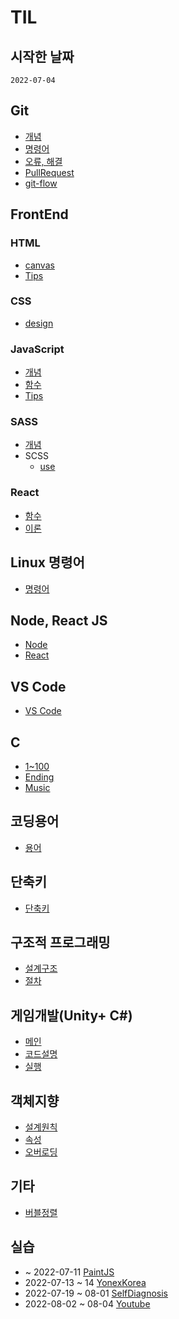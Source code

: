 # TIL
## 시작한 날짜
```
2022-07-04
```
## Git
+ [개념](./git/%EA%B0%9C%EB%85%90.md)
+ [명령어](./git/%EB%AA%85%EB%A0%B9%EC%96%B4.md)
+ [오류, 해결](./git/%EC%98%A4%EB%A5%98.md)
+ [PullRequest](./git/PR.md)
+ [git-flow](./git/git-flow.md)

## FrontEnd
### HTML
+ [canvas](./FrontEnd/HTML/%EA%B0%9C%EB%85%90.md)
+ [Tips](./FrontEnd/HTML/Tips.md)

### CSS
+ [design](./FrontEnd/CSS/style.md)

### JavaScript
+ [개념](./FrontEnd/JS/%EA%B0%9C%EB%85%90%2C%20method.md)
+ [함수](./FrontEnd/JS/function.md)
+ [Tips](./FrontEnd/JS/Tips%26%EA%B8%B0%EB%8A%A5.md)

### SASS
+ [개념](./FrontEnd/SASS/%EA%B0%9C%EB%85%90.md)
+ SCSS
    + [use](./FrontEnd/SASS/SCSS/%EC%82%AC%EC%9A%A9.md)

### React
+ [함수](./FrontEnd/ReactJS/%ED%95%A8%EC%88%98.md)
+ [이론](./FrontEnd/ReactJS/React.JS.md)

## Linux 명령어
+ [명령어](./Linux/%EB%AA%85%EB%A0%B9%EC%96%B4.md)

## Node, React JS
+ [Node](./Node.JS%2C%20React.JS/Node.js.md)
+ [React](./Node.JS%2C%20React.JS/React.js.md)

## VS Code
+ [VS Code](./vs%20code/vsCode.md)

## C
+ [1~100](./C/1~100%EA%B9%8C%EC%A7%80%20%EC%B6%9C%EB%A0%A5.md)
+ [Ending](./C/%EC%97%94%EB%94%A9%20%ED%81%AC%EB%A0%88%EB%94%A7%20%EA%B5%AC%ED%98%84.md)
+ [Music](./C/C%EC%96%B8%EC%96%B4%20%EC%9D%8C%EC%95%85%20%EB%84%A3%EA%B8%B0.md)

## 코딩용어
+ [용어](./%EC%BD%94%EB%94%A9%EC%9A%A9%EC%96%B4/%EC%BD%94%EB%94%A9%EC%9A%A9%EC%96%B4.md)

## 단축키
+ [단축키](./%EB%8B%A8%EC%B6%95%ED%82%A4/%EB%8B%A8%EC%B6%95%ED%82%A4.md)

## 구조적 프로그래밍
+ [설계구조](./%EA%B5%AC%EC%A1%B0%EC%A0%81%20%ED%94%84%EB%A1%9C%EA%B7%B8%EB%9E%98%EB%B0%8D/%EC%84%A4%EA%B3%84%EA%B5%AC%EC%A1%B0.md)
+ [절차](./%EA%B5%AC%EC%A1%B0%EC%A0%81%20%ED%94%84%EB%A1%9C%EA%B7%B8%EB%9E%98%EB%B0%8D/%EC%96%B8%EC%96%B4%20%EA%B0%9C%EB%B0%9C%20%EC%A0%88%EC%B0%A8.md)

## 게임개발(Unity+ C#)
+ [메인](./%EA%B2%8C%EC%9E%84%EA%B0%9C%EB%B0%9C/%ED%95%98%EB%8A%98%EC%9D%84%20%EB%82%98%EB%8A%94%20BaseMan/)
+ [코드설명](./%EA%B2%8C%EC%9E%84%EA%B0%9C%EB%B0%9C/%ED%95%98%EB%8A%98%EC%9D%84%20%EB%82%98%EB%8A%94%20BaseMan/C%23code%EC%84%A4%EB%AA%85.md)
+ [실행](./%EA%B2%8C%EC%9E%84%EA%B0%9C%EB%B0%9C/%ED%95%98%EB%8A%98%EC%9D%84%20%EB%82%98%EB%8A%94%20BaseMan/%EC%8B%A4%ED%96%89%EC%9E%A5%EB%A9%B4.md)

## 객체지향
+ [설계원칙](./%EA%B0%9D%EC%B2%B4%EC%A7%80%ED%96%A5/%EC%84%A4%EA%B3%84%EC%9B%90%EC%B9%99.md)
+ [속성](./%EA%B0%9D%EC%B2%B4%EC%A7%80%ED%96%A5/%EC%86%8D%EC%84%B1.md)
+ [오버로딩](./%EA%B0%9D%EC%B2%B4%EC%A7%80%ED%96%A5/%EC%98%A4%EB%B2%84%EB%A1%9C%EB%94%A9.md)

## 기타
+ [버블정렬](./%EA%B0%9C%EB%85%90.md/%EB%B2%84%EB%B8%94%EC%A0%95%EB%A0%AC.md)  

## 실습
+ ~ 2022-07-11 [PaintJS](https://github.com/Lee-Seungje/PaintJS)
+ 2022-07-13 ~ 14 [YonexKorea](https://github.com/Lee-Seungje/Yonex_Korea)
+ 2022-07-19 ~ 08-01 [SelfDiagnosis](https://github.com/Lee-Seungje/SelfDiagnosis)
+ 2022-08-02 ~ 08-04 [Youtube](https://github.com/Lee-Seungje/Youtube)
